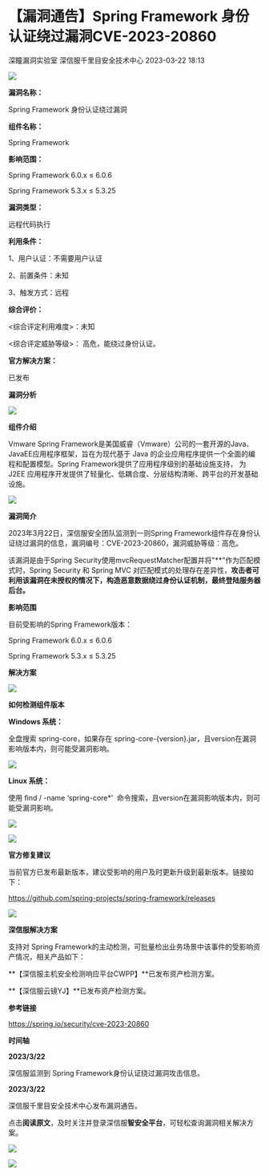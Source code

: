 #  【漏洞通告】Spring Framework 身份认证绕过漏洞CVE-2023-20860   
深瞳漏洞实验室  深信服千里目安全技术中心   2023-03-22 18:13  
  
![](https://mmbiz.qpic.cn/mmbiz_gif/w8NHw6tcQ5yCI9VkremKrSRAIs3nPda3Lh7WYdPcl2pj1BEndTjv25iczAhphgVZ7anAib6Zq7TdeVyczqGb7WDA/640?wx_fmt=gif "")  
  
**漏洞名称：**  
  
Spring Framework 身份认证绕过漏洞  
  
**组件名称：**  
  
Spring Framework  
  
**影响范围：**  
  
Spring Framework 6.0.x ≤ 6.0.6  
  
Spring Framework 5.3.x ≤ 5.3.25  
  
**漏洞类型：**  
  
远程代码执行  
  
**利用条件：**  
  
1、用户认证：不需要用户认证  
  
2、前置条件：未知  
  
3、触发方式：远程  
  
**综合评价：**  
  
<综合评定利用难度>：未知  
  
<综合评定威胁等级>： 高危，能绕过身份认证。  
  
**官方解决方案：**  
  
已发布  
  
  
  
  
**漏洞分析**  
  
![](https://mmbiz.qpic.cn/mmbiz_gif/w8NHw6tcQ5yCI9VkremKrSRAIs3nPda3JBtcNZd8ZG9yOOQJLOmxYeZ0ibH3QSyCibGtMaiceic0swYsINBaOaoRPg/640?wx_fmt=gif "")  
  
**组件介绍**  
  
Vmware Spring Framework是美国威睿（Vmware）公司的一套开源的Java、JavaEE应用程序框架，旨在为现代基于 Java 的企业应用程序提供一个全面的编程和配置模型。Spring Framework提供了应用程序级别的基础设施支持， 为J2EE 应用程序开发提供了轻量化、低耦合度、分层结构清晰、跨平台的开发基础设施。  
  
![](https://mmbiz.qpic.cn/mmbiz_gif/w8NHw6tcQ5yCI9VkremKrSRAIs3nPda3JBtcNZd8ZG9yOOQJLOmxYeZ0ibH3QSyCibGtMaiceic0swYsINBaOaoRPg/640?wx_fmt=gif "")  
  
**漏洞简介**  
  
2023年3月22日，深信服安全团队监测到一则Spring Framework组件存在身份认证绕过漏洞的信息，漏洞编号：CVE-2023-20860，漏洞威胁等级：高危。  
  
该漏洞是由于Spring Security使用mvcRequestMatcher配置并将"**"作为匹配模式时，Spring Security 和 Spring MVC 对匹配模式的处理存在差异性，**攻击者可利用该漏洞在未授权的情况下，构造恶意数据绕过身份认证机制，最终登陆服务器后台。**  
  
  
**影响范围**  
  
目前受影响的Spring Framework版本：  
  
Spring Framework 6.0.x ≤ 6.0.6  
  
Spring Framework 5.3.x ≤ 5.3.25  
  
  
**解决方案**  
  
![](https://mmbiz.qpic.cn/mmbiz_gif/w8NHw6tcQ5yCI9VkremKrSRAIs3nPda3JBtcNZd8ZG9yOOQJLOmxYeZ0ibH3QSyCibGtMaiceic0swYsINBaOaoRPg/640?wx_fmt=gif "")  
  
**如何检测组件版本**  
  
  
**Windows 系统：**  
  
全盘搜索 spring-core，如果存在 spring-core-{version}.jar，且version在漏洞影响版本内，则可能受漏洞影响。  
  
  
![](https://mmbiz.qpic.cn/mmbiz_png/w8NHw6tcQ5yCI9VkremKrSRAIs3nPda3WnyANacgC8LDzqiakEPc77Xsb1SWSzrWtpnILsJotHzPjJ2Sgic9ZXibA/640?wx_fmt=png "")  
  
  
**Linux 系统：**  
  
使用 find / -name ‘spring-core*’  命令搜索，且version在漏洞影响版本内，则可能受漏洞影响。  
  
  
![](https://mmbiz.qpic.cn/mmbiz_png/w8NHw6tcQ5yCI9VkremKrSRAIs3nPda3GtoSwuMqTnU7sEia8mFL762e0Fsiabkrmhy1xq2nase69gfHpGyxz0Sw/640?wx_fmt=png "")  
  
![](https://mmbiz.qpic.cn/mmbiz_gif/w8NHw6tcQ5yCI9VkremKrSRAIs3nPda3JBtcNZd8ZG9yOOQJLOmxYeZ0ibH3QSyCibGtMaiceic0swYsINBaOaoRPg/640?wx_fmt=gif "")  
  
**官方修复建议**  
  
  
当前官方已发布最新版本，建议受影响的用户及时更新升级到最新版本。链接如下：  
  
https://github.com/spring-projects/spring-framework/releases  
  
![](https://mmbiz.qpic.cn/mmbiz_gif/w8NHw6tcQ5yCI9VkremKrSRAIs3nPda3JBtcNZd8ZG9yOOQJLOmxYeZ0ibH3QSyCibGtMaiceic0swYsINBaOaoRPg/640?wx_fmt=gif "")  
  
**深信服解决方案**  
  
支持对 Spring Framework的主动检测，可批量检出业务场景中该事件的受影响资产情况，相关产品如下：  
  
**【深信服主机安全检测响应平台CWPP】**已发布资产检测方案。  
  
**【深信服云镜YJ】**已发布资产检测方案。  
  
  
**参考链接**  
  
https://spring.io/security/cve-2023-20860  
  
  
**时间轴**  
  
  
  
**2023/3/22**  
  
深信服监测到 Spring Framework身份认证绕过漏洞攻击信息。  
  
  
**2023/3/22**  
  
深信服千里目安全技术中心发布漏洞通告。  
  
  
点击**阅读原文**，及时关注并登录深信服**智安全平台**，可轻松查询漏洞相关解决方案。  
  
![](https://mmbiz.qpic.cn/mmbiz_png/w8NHw6tcQ5yCI9VkremKrSRAIs3nPda3TcRIca0vW3HwElbQxfzUWUIQ8iam9HWUpSuRyjaljQDZf2k6lyUua3g/640?wx_fmt=png "")  
  
  
  
![](https://mmbiz.qpic.cn/mmbiz_jpg/w8NHw6tcQ5yCI9VkremKrSRAIs3nPda3qrEIammK0ooUbTNY9ZrZgneXNZkjduGAeXOib2EwDZZkCiazibwRibKe2w/640?wx_fmt=jpeg "")  
  
  
  
